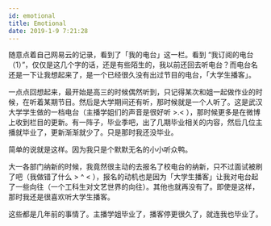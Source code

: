 ```yaml
---
id: emotional 
title: Emotional 
date: 2019-1-9 7:21:28
---
```




随意点着自己网易云的记录，看到了「我的电台」这一栏。看到 “我订阅的电台（1）”，仅仅是这几个字的话，还是有些陌生的，我以前还回去听电台？而电台名还是一下让我想起来了，是一个已经很久没有出过节目的电台，「大学生播客」。

<!-- more -->



一点点回想起来，最开始是高三的时候偶然听到，只记得某次和姐一起做作业的时候，在听着某期节目。然后是大学期间还有听，那时候就是一个人听了。这是武汉大学学生做的一档电台（主播学姐们的声音是很好听 >.< ），那时候更多是在微博上收到栏目的更新。有一阵子，毕业季吧，出了几期毕业相关的内容，然后几位主播就毕业了，更新渐渐就少了。只是那时我还没毕业。



简单的说就是这样。因为我只是个默默无名的小小听众鸭。



大一各部门纳新的时候，我竟然很主动的去报名了校电台的纳新，只不过面试被刷了吧（我做错了什么 > ^ < ），报名的动机也是因为「大学生播客」让我对电台起了一些向往（一个工科生对文艺世界的向往）。其他也就再没有了。即使是这样，那时我还是很喜欢听大学生播客。



这些都是几年前的事情了。主播学姐毕业了，播客停更很久了，就连我也毕业了。



